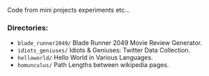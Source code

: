 Code from mini projects experiments etc...

### Directories:

* ```blade_runner2049/``` Blade Runner 2049 Movie Review Generator.
* ```idiots_geniuses/``` Idiots & Geniuses: Twitter Data Collection.
* ```helloworld/``` Hello World in Various Languages.
* ```homunculus/``` Path Lengths between wikipedia pages.